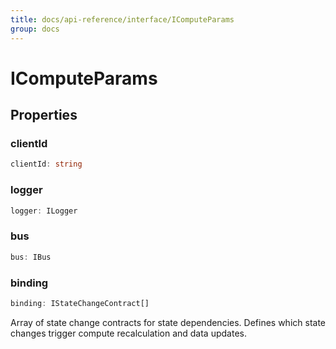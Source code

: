 ```yaml
---
title: docs/api-reference/interface/IComputeParams
group: docs
---
```


# IComputeParams

## Properties

### clientId

```ts
clientId: string
```

### logger

```ts
logger: ILogger
```

### bus

```ts
bus: IBus
```

### binding

```ts
binding: IStateChangeContract[]
```

Array of state change contracts for state dependencies.
Defines which state changes trigger compute recalculation and data updates.
